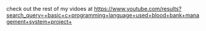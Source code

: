 check out the rest of my vidoes at https://www.youtube.com/results?search_query=+basic+c+programming+language+used+blood+bank+management+system+project+
